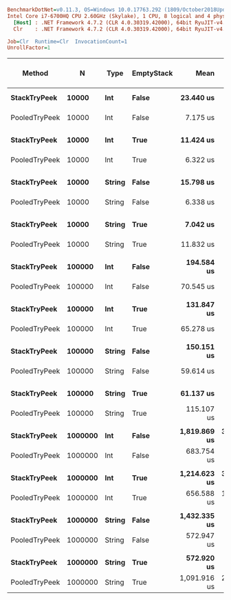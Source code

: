 ``` ini

BenchmarkDotNet=v0.11.3, OS=Windows 10.0.17763.292 (1809/October2018Update/Redstone5)
Intel Core i7-6700HQ CPU 2.60GHz (Skylake), 1 CPU, 8 logical and 4 physical cores
  [Host] : .NET Framework 4.7.2 (CLR 4.0.30319.42000), 64bit RyuJIT-v4.7.3324.0
  Clr    : .NET Framework 4.7.2 (CLR 4.0.30319.42000), 64bit RyuJIT-v4.7.3324.0

Job=Clr  Runtime=Clr  InvocationCount=1  
UnrollFactor=1  

```
|        Method |       N |   Type | EmptyStack |         Mean |      Error |     StdDev |       Median | Ratio | RatioSD | Gen 0/1k Op | Gen 1/1k Op | Gen 2/1k Op | Allocated Memory/Op |
|-------------- |-------- |------- |----------- |-------------:|-----------:|-----------:|-------------:|------:|--------:|------------:|------------:|------------:|--------------------:|
|  **StackTryPeek** |   **10000** |    **Int** |      **False** |    **23.440 us** |  **2.3309 us** |  **6.7624 us** |    **19.010 us** |  **1.00** |    **0.00** |           **-** |           **-** |           **-** |                   **-** |
| PooledTryPeek |   10000 |    Int |      False |     7.175 us |  0.0788 us |  0.0737 us |     7.115 us |  0.31 |    0.09 |           - |           - |           - |                   - |
|               |         |        |            |              |            |            |              |       |         |             |             |             |                     |
|  **StackTryPeek** |   **10000** |    **Int** |       **True** |    **11.424 us** |  **0.2314 us** |  **0.5128 us** |    **11.505 us** |  **1.00** |    **0.00** |           **-** |           **-** |           **-** |                   **-** |
| PooledTryPeek |   10000 |    Int |       True |     6.322 us |  0.0489 us |  0.0458 us |     6.295 us |  0.55 |    0.03 |           - |           - |           - |                   - |
|               |         |        |            |              |            |            |              |       |         |             |             |             |                     |
|  **StackTryPeek** |   **10000** | **String** |      **False** |    **15.798 us** |  **0.0660 us** |  **0.0515 us** |    **15.790 us** |  **1.00** |    **0.00** |           **-** |           **-** |           **-** |                   **-** |
| PooledTryPeek |   10000 | String |      False |     6.338 us |  0.1276 us |  0.1659 us |     6.355 us |  0.40 |    0.01 |           - |           - |           - |                   - |
|               |         |        |            |              |            |            |              |       |         |             |             |             |                     |
|  **StackTryPeek** |   **10000** | **String** |       **True** |     **7.042 us** |  **3.0264 us** |  **3.1079 us** |     **6.295 us** |  **1.00** |    **0.00** |           **-** |           **-** |           **-** |                   **-** |
| PooledTryPeek |   10000 | String |       True |    11.832 us |  0.2393 us |  0.5302 us |    11.587 us |  1.81 |    0.31 |           - |           - |           - |                   - |
|               |         |        |            |              |            |            |              |       |         |             |             |             |                     |
|  **StackTryPeek** |  **100000** |    **Int** |      **False** |   **194.584 us** |  **4.5503 us** | **11.8268 us** |   **188.195 us** |  **1.00** |    **0.00** |           **-** |           **-** |           **-** |                   **-** |
| PooledTryPeek |  100000 |    Int |      False |    70.545 us |  0.0000 us |  0.0000 us |    70.545 us |  0.37 |    0.02 |           - |           - |           - |                   - |
|               |         |        |            |              |            |            |              |       |         |             |             |             |                     |
|  **StackTryPeek** |  **100000** |    **Int** |       **True** |   **131.847 us** |  **4.4658 us** | **12.7410 us** |   **128.400 us** |  **1.00** |    **0.00** |           **-** |           **-** |           **-** |                   **-** |
| PooledTryPeek |  100000 |    Int |       True |    65.278 us |  3.8998 us |  5.4670 us |    62.700 us |  0.50 |    0.07 |           - |           - |           - |                   - |
|               |         |        |            |              |            |            |              |       |         |             |             |             |                     |
|  **StackTryPeek** |  **100000** | **String** |      **False** |   **150.151 us** |  **2.9534 us** |  **3.8402 us** |   **152.230 us** |  **1.00** |    **0.00** |           **-** |           **-** |           **-** |                   **-** |
| PooledTryPeek |  100000 | String |      False |    59.614 us |  1.1920 us |  1.7472 us |    60.790 us |  0.40 |    0.02 |           - |           - |           - |                   - |
|               |         |        |            |              |            |            |              |       |         |             |             |             |                     |
|  **StackTryPeek** |  **100000** | **String** |       **True** |    **61.137 us** |  **1.2114 us** |  **1.4420 us** |    **60.975 us** |  **1.00** |    **0.00** |           **-** |           **-** |           **-** |                   **-** |
| PooledTryPeek |  100000 | String |       True |   115.107 us |  2.2947 us |  5.4536 us |   111.565 us |  1.90 |    0.09 |           - |           - |           - |                   - |
|               |         |        |            |              |            |            |              |       |         |             |             |             |                     |
|  **StackTryPeek** | **1000000** |    **Int** |      **False** | **1,819.869 us** | **34.0780 us** | **28.4567 us** | **1,823.000 us** |  **1.00** |    **0.00** |           **-** |           **-** |           **-** |                   **-** |
| PooledTryPeek | 1000000 |    Int |      False |   683.754 us |  0.1257 us |  0.1050 us |   683.700 us |  0.38 |    0.01 |           - |           - |           - |                   - |
|               |         |        |            |              |            |            |              |       |         |             |             |             |                     |
|  **StackTryPeek** | **1000000** |    **Int** |       **True** | **1,214.623 us** | **34.6244 us** | **98.7853 us** | **1,243.445 us** |  **1.00** |    **0.00** |           **-** |           **-** |           **-** |                   **-** |
| PooledTryPeek | 1000000 |    Int |       True |   656.588 us | 13.0615 us | 34.6373 us |   639.505 us |  0.55 |    0.05 |           - |           - |           - |                   - |
|               |         |        |            |              |            |            |              |       |         |             |             |             |                     |
|  **StackTryPeek** | **1000000** | **String** |      **False** | **1,432.335 us** |  **0.1621 us** |  **0.1354 us** | **1,432.335 us** |  **1.00** |    **0.00** |           **-** |           **-** |           **-** |                   **-** |
| PooledTryPeek | 1000000 | String |      False |   572.947 us |  0.1483 us |  0.1387 us |   572.920 us |  0.40 |    0.00 |           - |           - |           - |                   - |
|               |         |        |            |              |            |            |              |       |         |             |             |             |                     |
|  **StackTryPeek** | **1000000** | **String** |       **True** |   **572.920 us** |  **0.0579 us** |  **0.0452 us** |   **572.945 us** |  **1.00** |    **0.00** |           **-** |           **-** |           **-** |                   **-** |
| PooledTryPeek | 1000000 | String |       True | 1,091.916 us | 21.6311 us | 49.2649 us | 1,050.305 us |  1.89 |    0.07 |           - |           - |           - |                   - |
